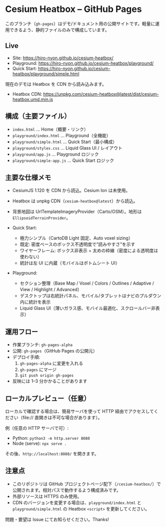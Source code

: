 # Cesium Heatbox – GitHub Pages

このブランチ（`gh-pages`）はデモ/ドキュメント用の公開サイトです。軽量に運用できるよう、静的ファイルのみで構成しています。

## Live
- Site: https://hiro-nyon.github.io/cesium-heatbox/
- Playground: https://hiro-nyon.github.io/cesium-heatbox/playground/
- Quick Start: https://hiro-nyon.github.io/cesium-heatbox/playground/simple.html

現在のデモは Heatbox を CDN から読み込みます。
- Heatbox CDN: https://unpkg.com/cesium-heatbox@latest/dist/cesium-heatbox.umd.min.js

## 構成（主要ファイル）
- `index.html` … Home（概要・リンク）
- `playground/index.html` … Playground（全機能）
- `playground/simple.html` … Quick Start（最小構成）
- `playground/styles.css` … Liquid Glass UI / レイアウト
- `playground/app.js` … Playground ロジック
- `playground/simple-app.js` … Quick Start ロジック

## 主要な仕様メモ
- CesiumJS 1.120 を CDN から読込。Cesium Ion は未使用。
- Heatbox は unpkg CDN（`cesium-heatbox@latest`）から読込。


- 背景地図は UrlTemplateImageryProvider（Carto/OSM）。地形は `EllipsoidTerrainProvider`。
- Quick Start:
  - 極力シンプル（CartoDB Light 固定、Auto voxel sizing）
  - 既定: 密度ベースのボックス不透明度で“読みやすさ”を示す
  - ワイヤーフレーム: ボックス非表示 + 太めの枠線（密度による透明度は使わない）
  - 統計は左 UI に内蔵（モバイルはボトムシート UI）
- Playground:
  - セクション整理（Base Map / Voxel / Colors / Outlines / Adaptive / View / Highlight / Advanced）
  - デスクトップは右統計パネル、モバイル/タブレットはナビのプルダウン内に統計を表示
  - Liquid Glass UI（薄いガラス感、モバイル最適化、スクロールバー非表示）

## 運用フロー
- 作業ブランチ: `gh-pages-alpha`
- 公開: `gh-pages`（GitHub Pages の公開元）
- デプロイ手順:
  1. `gh-pages-alpha` に変更を入れる
  2. `gh-pages` にマージ
  3. `git push origin gh-pages`
- 反映には 1–3 分かかることがあります

## ローカルプレビュー（任意）
ローカルで確認する場合は、簡易サーバを使って HTTP 経由でアクセスしてください（file:// 直開きは不可な場合があります）。

例（任意の HTTP サーバで可）:
- Python: `python3 -m http.server 8080`
- Node (serve): `npx serve .`

その後、`http://localhost:8080/` を開きます。

## 注意点
- このリポジトリは GitHub プロジェクトページ配下（`/cesium-heatbox/`）で公開されます。相対パスで動作するよう構成済みです。
- 外部リソースは HTTPS のみ使用。
- CDN のバージョンを変更する場合は、`playground/index.html` と `playground/simple.html` の Heatbox `<script>` を更新してください。


問題・要望は Issue にてお知らせください。Thanks!
